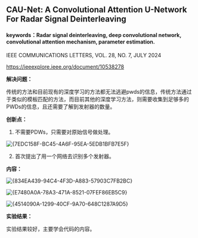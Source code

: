 ## **CAU-Net: A Convolutional Attention U-Network For Radar Signal Deinterleaving**

#### **keywords：Radar signal deinterleaving, deep convolutional network, convolutional attention mechanism, parameter estimation.**

IEEE COMMUNICATIONS LETTERS, VOL. 28, NO. 7, JULY 2024

https://ieeexplore.ieee.org/document/10538278

**解决问题：**

传统的方法和目前现有的深度学习的方法都无法逃避pwds的信息，传统方法通过于类似的模板匹配的方法，而目前其他的深度学习方法，则需要收集到足够多的PWDs的信息，且还需要了解到发射器的数量。

**创新点：**

1. 不需要PDWs，只需要对原始信号做处理。

![{7EDC158F-BC45-4A6F-95EA-5EDB1BFB7E5F}](D:\桌面\打卡论文\FJY\2024-12-10\images\{7EDC158F-BC45-4A6F-95EA-5EDB1BFB7E5F}.png)

2. 首次提出了用一个网络去识别多个发射器。

**内容：**

![{834EA439-94C4-4F3D-A883-57903C7FB2BC}](D:\桌面\打卡论文\FJY\2024-12-10\images\{834EA439-94C4-4F3D-A883-57903C7FB2BC}.png)

![{E7480A0A-78A3-471A-8521-07FEF86EB5C9}](D:\桌面\打卡论文\FJY\2024-12-10\images\{E7480A0A-78A3-471A-8521-07FEF86EB5C9}.png)

![{4514090A-1299-40CF-9A70-648C1287A9D5}](D:\桌面\打卡论文\FJY\2024-12-10\images\{4514090A-1299-40CF-9A70-648C1287A9D5}.png)

**实验结果：**

实验结果较好，主要学会代码的内容。